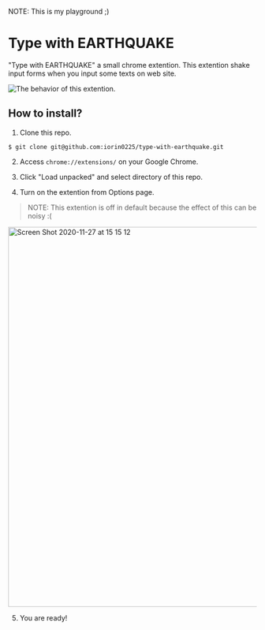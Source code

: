 NOTE: This is my playground ;)

# Type with EARTHQUAKE

"Type with EARTHQUAKE" a small chrome extention.
This extention shake input forms when you input some texts on web site.

![The behavior of this extention.](https://user-images.githubusercontent.com/4048836/100416870-df1de880-30c2-11eb-9968-ccd1adab06a1.gif)

## How to install?

1. Clone this repo.

```
$ git clone git@github.com:iorin0225/type-with-earthquake.git
```

2. Access `chrome://extensions/` on your Google Chrome.

3. Click "Load unpacked" and select directory of this repo.

4. Turn on the extention from Options page.

> NOTE: This extention is off in default because the effect of this can be noisy :(

<img width="771" alt="Screen Shot 2020-11-27 at 15 15 12" src="https://user-images.githubusercontent.com/4048836/100417089-68351f80-30c3-11eb-8cb9-c5c2288ebcd9.png">

5. You are ready!
